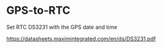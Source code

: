 # GPS-to-RTC
Set RTC DS3231 with the GPS date and time

https://datasheets.maximintegrated.com/en/ds/DS3231.pdf

